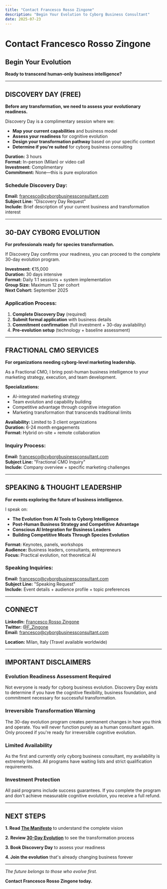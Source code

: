 ```yaml
---
title: "Contact Francesco Rosso Zingone"
description: "Begin Your Evolution to Cyborg Business Consultant"
date: 2025-07-23
---
```


# Contact Francesco Rosso Zingone
## Begin Your Evolution

**Ready to transcend human-only business intelligence?**

---

## DISCOVERY DAY (FREE)

**Before any transformation, we need to assess your evolutionary readiness.**

Discovery Day is a complimentary session where we:
- **Map your current capabilities** and business model
- **Assess your readiness** for cognitive evolution
- **Design your transformation pathway** based on your specific context
- **Determine if you're suited** for cyborg business consulting

**Duration:** 3 hours  
**Format:** In-person (Milan) or video call  
**Investment:** Complimentary  
**Commitment:** None—this is pure exploration

### **Schedule Discovery Day:**
**Email:** francesco@cyborgbusinessconsultant.com  
**Subject Line:** "Discovery Day Request"  
**Include:** Brief description of your current business and transformation interest

---

## 30-DAY CYBORG EVOLUTION

**For professionals ready for species transformation.**

If Discovery Day confirms your readiness, you can proceed to the complete 30-day evolution program.

**Investment:** €15,000  
**Duration:** 30 days intensive  
**Format:** Daily 1:1 sessions + system implementation  
**Group Size:** Maximum 12 per cohort  
**Next Cohort:** September 2025

### **Application Process:**
1. **Complete Discovery Day** (required)
2. **Submit formal application** with business details
3. **Commitment confirmation** (full investment + 30-day availability)
4. **Pre-evolution setup** (technology + baseline assessment)

---

## FRACTIONAL CMO SERVICES

**For organizations needing cyborg-level marketing leadership.**

As a Fractional CMO, I bring post-human business intelligence to your marketing strategy, execution, and team development.

**Specializations:**
- AI-integrated marketing strategy
- Team evolution and capability building  
- Competitive advantage through cognitive integration
- Marketing transformation that transcends traditional limits

**Availability:** Limited to 3 client organizations  
**Duration:** 6-24 month engagements  
**Format:** Hybrid on-site + remote collaboration

### **Inquiry Process:**
**Email:** francesco@cyborgbusinessconsultant.com  
**Subject Line:** "Fractional CMO Inquiry"  
**Include:** Company overview + specific marketing challenges

---

## SPEAKING & THOUGHT LEADERSHIP

**For events exploring the future of business intelligence.**

I speak on:
- **The Evolution from AI Tools to Cyborg Intelligence**
- **Post-Human Business Strategy and Competitive Advantage**  
- **Conscious AI Integration for Business Leaders**
- **Building Competitive Moats Through Species Evolution**

**Format:** Keynotes, panels, workshops  
**Audience:** Business leaders, consultants, entrepreneurs  
**Focus:** Practical evolution, not theoretical AI

### **Speaking Inquiries:**
**Email:** francesco@cyborgbusinessconsultant.com  
**Subject Line:** "Speaking Request"  
**Include:** Event details + audience profile + topic preferences

---

## CONNECT

**LinkedIn:** [Francesco Rosso Zingone](https://linkedin.com/in/francescozingone)  
**Twitter:** [@F_Zingone](https://twitter.com/F_Zingone)  
**Email:** francesco@cyborgbusinessconsultant.com

**Location:** Milan, Italy (Travel available worldwide)

---

## IMPORTANT DISCLAIMERS

### **Evolution Readiness Assessment Required**
Not everyone is ready for cyborg business evolution. Discovery Day exists to determine if you have the cognitive flexibility, business foundation, and commitment necessary for successful transformation.

### **Irreversible Transformation Warning**
The 30-day evolution program creates permanent changes in how you think and operate. You will never function purely as a human consultant again. Only proceed if you're ready for irreversible cognitive evolution.

### **Limited Availability**
As the first and currently only cyborg business consultant, my availability is extremely limited. All programs have waiting lists and strict qualification requirements.

### **Investment Protection**
All paid programs include success guarantees. If you complete the program and don't achieve measurable cognitive evolution, you receive a full refund.

---

## NEXT STEPS

**1. Read [The Manifesto](/manifesto)** to understand the complete vision

**2. Review [30-Day Evolution](/evolution)** to see the transformation process

**3. Book Discovery Day** to assess your readiness

**4. Join the evolution** that's already changing business forever

---

*The future belongs to those who evolve first.*

**Contact Francesco Rosso Zingone today.**